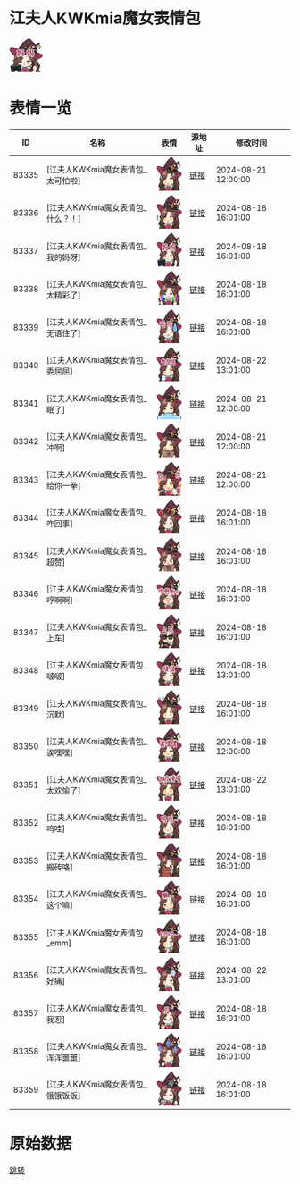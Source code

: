 # 江夫人KWKmia魔女表情包

<img src="./cover.png" height="60" alt="cover" />

# 表情一览

|ID|名称|表情|源地址|修改时间|
|----|----|----|----|----|
|83335|[江夫人KWKmia魔女表情包_太可怕啦]|<img src="./pic/083335_%5B江夫人KWKmia魔女表情包_太可怕啦%5D.png" height="60" alt="太可怕啦"/>|[链接](https://i0.hdslb.com/bfs/garb/291a3789b19226f12a165845e5e3be2d85a5691b.png)|2024-08-21 12:00:00|
|83336|[江夫人KWKmia魔女表情包_什么？！]|<img src="./pic/083336_%5B江夫人KWKmia魔女表情包_什么？！%5D.png" height="60" alt="什么？！"/>|[链接](https://i0.hdslb.com/bfs/garb/1275364c8119fa18f5d63d229c3b51c06df46b3c.png)|2024-08-18 16:01:00|
|83337|[江夫人KWKmia魔女表情包_我的妈呀]|<img src="./pic/083337_%5B江夫人KWKmia魔女表情包_我的妈呀%5D.png" height="60" alt="我的妈呀"/>|[链接](https://i0.hdslb.com/bfs/garb/097e767c7464f7767a060e48b9dbdb67e0bb45f8.png)|2024-08-18 16:01:00|
|83338|[江夫人KWKmia魔女表情包_太精彩了]|<img src="./pic/083338_%5B江夫人KWKmia魔女表情包_太精彩了%5D.png" height="60" alt="太精彩了"/>|[链接](https://i0.hdslb.com/bfs/garb/ce0a9d19ffba7bfb70941184db99f8a0d53a800c.png)|2024-08-18 16:01:00|
|83339|[江夫人KWKmia魔女表情包_无语住了]|<img src="./pic/083339_%5B江夫人KWKmia魔女表情包_无语住了%5D.png" height="60" alt="无语住了"/>|[链接](https://i0.hdslb.com/bfs/garb/77c80300bb4b67e2a36b8b3200e27cfbb30f20a3.png)|2024-08-18 16:01:00|
|83340|[江夫人KWKmia魔女表情包_委屈屈]|<img src="./pic/083340_%5B江夫人KWKmia魔女表情包_委屈屈%5D.png" height="60" alt="委屈屈"/>|[链接](https://i0.hdslb.com/bfs/garb/d59f5ee0e387bb00b37d56553b0dd8046a7ecb2a.png)|2024-08-22 13:01:00|
|83341|[江夫人KWKmia魔女表情包_眠了]|<img src="./pic/083341_%5B江夫人KWKmia魔女表情包_眠了%5D.png" height="60" alt="眠了"/>|[链接](https://i0.hdslb.com/bfs/garb/bd7e17248720e65de11dd77f77878ba97a0d5169.png)|2024-08-21 12:00:00|
|83342|[江夫人KWKmia魔女表情包_冲啊]|<img src="./pic/083342_%5B江夫人KWKmia魔女表情包_冲啊%5D.png" height="60" alt="冲啊"/>|[链接](https://i0.hdslb.com/bfs/garb/ed3e5d413c5cf99b4cbc7d8139e5afd289879d6e.png)|2024-08-21 12:00:00|
|83343|[江夫人KWKmia魔女表情包_给你一拳]|<img src="./pic/083343_%5B江夫人KWKmia魔女表情包_给你一拳%5D.png" height="60" alt="给你一拳"/>|[链接](https://i0.hdslb.com/bfs/garb/8e452f6be021231499e92736f25248f507ea39ee.png)|2024-08-21 12:00:00|
|83344|[江夫人KWKmia魔女表情包_咋回事]|<img src="./pic/083344_%5B江夫人KWKmia魔女表情包_咋回事%5D.png" height="60" alt="咋回事"/>|[链接](https://i0.hdslb.com/bfs/garb/6bd2a27506c85068fdc4cbbd83a16d8b01fe60b3.png)|2024-08-18 16:01:00|
|83345|[江夫人KWKmia魔女表情包_超赞]|<img src="./pic/083345_%5B江夫人KWKmia魔女表情包_超赞%5D.png" height="60" alt="超赞"/>|[链接](https://i0.hdslb.com/bfs/garb/cac409df058f4c44b5fb1428f29cfd5be55f3ab3.png)|2024-08-18 16:01:00|
|83346|[江夫人KWKmia魔女表情包_哼啊啊]|<img src="./pic/083346_%5B江夫人KWKmia魔女表情包_哼啊啊%5D.png" height="60" alt="哼啊啊"/>|[链接](https://i0.hdslb.com/bfs/garb/813dc16bc62b87cbc6e5168e4fb252d6b1c279d3.png)|2024-08-18 16:01:00|
|83347|[江夫人KWKmia魔女表情包_上车]|<img src="./pic/083347_%5B江夫人KWKmia魔女表情包_上车%5D.png" height="60" alt="上车"/>|[链接](https://i0.hdslb.com/bfs/garb/fb53e6f67e12e5099f2833e917b258ca684e9c3b.png)|2024-08-18 16:01:00|
|83348|[江夫人KWKmia魔女表情包_啵啵]|<img src="./pic/083348_%5B江夫人KWKmia魔女表情包_啵啵%5D.png" height="60" alt="啵啵"/>|[链接](https://i0.hdslb.com/bfs/garb/70a44d181230d97537e607273cd25862edbbffd4.png)|2024-08-18 13:01:00|
|83349|[江夫人KWKmia魔女表情包_沉默]|<img src="./pic/083349_%5B江夫人KWKmia魔女表情包_沉默%5D.png" height="60" alt="沉默"/>|[链接](https://i0.hdslb.com/bfs/garb/14b82d02c928c9f706ecd4d8d646cdbb492f9b15.png)|2024-08-18 16:01:00|
|83350|[江夫人KWKmia魔女表情包_诶嘿嘿]|<img src="./pic/083350_%5B江夫人KWKmia魔女表情包_诶嘿嘿%5D.png" height="60" alt="诶嘿嘿"/>|[链接](https://i0.hdslb.com/bfs/garb/7ff48f19ba1d57e665247aeb7dc1b71522788f47.png)|2024-08-18 12:00:00|
|83351|[江夫人KWKmia魔女表情包_太欢愉了]|<img src="./pic/083351_%5B江夫人KWKmia魔女表情包_太欢愉了%5D.png" height="60" alt="太欢愉了"/>|[链接](https://i0.hdslb.com/bfs/garb/daffebd7ea59bb624ef2f24e305ce574c337d72c.png)|2024-08-22 13:01:00|
|83352|[江夫人KWKmia魔女表情包_呜哇]|<img src="./pic/083352_%5B江夫人KWKmia魔女表情包_呜哇%5D.png" height="60" alt="呜哇"/>|[链接](https://i0.hdslb.com/bfs/garb/d9826dc2be903336d1d5cb19ceb1a8f7516c2be2.png)|2024-08-18 16:01:00|
|83353|[江夫人KWKmia魔女表情包_搬砖咯]|<img src="./pic/083353_%5B江夫人KWKmia魔女表情包_搬砖咯%5D.png" height="60" alt="搬砖咯"/>|[链接](https://i0.hdslb.com/bfs/garb/4f2af48f1639e52ebef2f96393d9e34de5851c9b.png)|2024-08-18 16:01:00|
|83354|[江夫人KWKmia魔女表情包_这个嘛]|<img src="./pic/083354_%5B江夫人KWKmia魔女表情包_这个嘛%5D.png" height="60" alt="这个嘛"/>|[链接](https://i0.hdslb.com/bfs/garb/203ba44d01b168e69d349060c4ed2615da9ef75a.png)|2024-08-18 16:01:00|
|83355|[江夫人KWKmia魔女表情包_emm]|<img src="./pic/083355_%5B江夫人KWKmia魔女表情包_emm%5D.png" height="60" alt="emm"/>|[链接](https://i0.hdslb.com/bfs/garb/d1dd81ba44d01fb51b9ba2bf0f0c4f7be6ec9054.png)|2024-08-18 16:01:00|
|83356|[江夫人KWKmia魔女表情包_好痛]|<img src="./pic/083356_%5B江夫人KWKmia魔女表情包_好痛%5D.png" height="60" alt="好痛"/>|[链接](https://i0.hdslb.com/bfs/garb/8acddb6a4375b04673737bdeb2a3dec7de187dbf.png)|2024-08-22 13:01:00|
|83357|[江夫人KWKmia魔女表情包_我忍]|<img src="./pic/083357_%5B江夫人KWKmia魔女表情包_我忍%5D.png" height="60" alt="我忍"/>|[链接](https://i0.hdslb.com/bfs/garb/0065ec87a762ced36c015981ab0a2dd60c6bf376.png)|2024-08-18 16:01:00|
|83358|[江夫人KWKmia魔女表情包_浑浑噩噩]|<img src="./pic/083358_%5B江夫人KWKmia魔女表情包_浑浑噩噩%5D.png" height="60" alt="浑浑噩噩"/>|[链接](https://i0.hdslb.com/bfs/garb/21674a63de7594a43f7ad6e3916e7fe7ff933e1c.png)|2024-08-18 16:01:00|
|83359|[江夫人KWKmia魔女表情包_饿饿饭饭]|<img src="./pic/083359_%5B江夫人KWKmia魔女表情包_饿饿饭饭%5D.png" height="60" alt="饿饿饭饭"/>|[链接](https://i0.hdslb.com/bfs/garb/0c0d2ced31b1a3e95e4eebc517a9f6f3fb46127c.png)|2024-08-18 16:01:00|

# 原始数据

[跳转](./raw.json)

